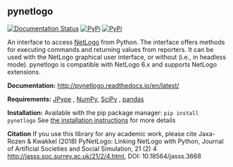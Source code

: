 ## pynetlogo

[![Documentation Status](https://readthedocs.org/projects/emaworkbench/badge/?version=latest)](http://pynetlogo.readthedocs.org/en/latest/?badge=master)
[![PyPi](https://img.shields.io/pypi/v/pynetlogo.svg)](https://pypi.python.org/pypi/pynetlogo)
[![PyPi](https://img.shields.io/pypi/dm/pynetlogo.svg)](https://pypi.python.org/pypi/pynetlogo)

An interface to access [NetLogo](https://ccl.northwestern.edu/netlogo/) from
Python. The interface offers methods for executing commands and returning
values from reporters. It can be used with the NetLogo graphical user
interface, or without (i.e., in headless mode). pynetlogo is compatible with 
NetLogo 6.x and supports NetLogo extensions.

**Documentation:** http://pynetlogo.readthedocs.io/en/latest/

**Requirements:** [JPype](https://jpype.readthedocs.io/en/latest/)
, [NumPy](http://www.numpy.org/), [SciPy](http://www.scipy.org/)
, [pandas](https://pandas.pydata.org/)

**Installation:** Available with the pip package
manager: `pip install pynetlogo` See [the installation instructions](https://pynetlogo.readthedocs.io/en/latest/install.html)
for more details

**Citation** If you use this library for any academic work, please cite
Jaxa-Rozen & Kwakkel (2018) PyNetLogo: Linking NetLogo with Python, Journal of
Artificial Societies and Social Simulation, 21 (2) 4
<http://jasss.soc.surrey.ac.uk/21/2/4.html>, DOI: 10.18564/jasss.3668